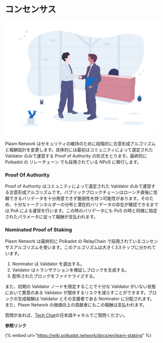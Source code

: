 # コンセンサス

![](../../.gitbook/assets/undraw_business_deal_cpi9-1-.png)

Plasm Network はセキュリティの維持のために段階的に合意形成アルゴリズムと報酬設計を変更します。具体的には最初はコミュニティによって選定された Validator のみで運営する Proof of Authority の形式をとります。最終的に Polkadot の リレーチェーン でも採用されている NPoS に移行します。

### Proof Of Authority

Proof of Authority はコミュニティによって選定された Validator のみで運営する合意形成アルゴリズムです。パブリックブロックチェーンはローンチ直後に信頼できるバリデータを十分用意できず脆弱性を持つ可能性があります。そのため、十分なトークンホルダーの分布と潜在的バリデータの存在が確認できるまでは PoA による運営を行います。この時のバリデータにも PoS の時と同様に指定されたパラメータに従って報酬が支払われます。

### Nominated Proof of Staking

Plasm Network は最終的に Polkadot の RelayChain で採用されているコンセンサスアルゴリズムを使います。このアルゴリズムは大きく3ステップに分かれています。

1. Nominator は Validator を選出する。 
2. Validator はトランザクションを検証しブロックを生成する。
3. 配布されたブロックをファイナライズする。

また、初期の Validator ノードを限定することで十分な Validator がいない状態において悪意のある Validator が闊歩するリスクを減らすことができます。ブロックの生成報酬は Validator とその支援者である Nominator に分配されます。また、Plasm Network の価値向上の貢献者にもこの報酬は支払われます。

質問があれば、[Tech Chat](https://discord.gg/Cyjnrxv)の日本語チャネルでご質問ください。

**参照リンク**

{% embed url="https://wiki.polkadot.network/docs/en/learn-staking" %}

